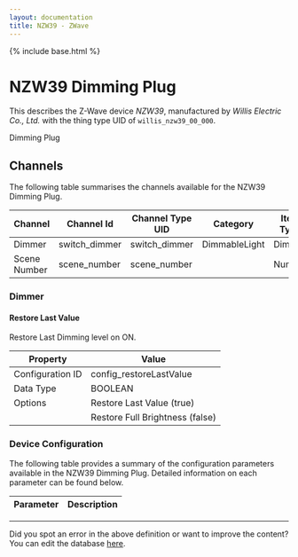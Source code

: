 ```yaml
---
layout: documentation
title: NZW39 - ZWave
---
```


{% include base.html %}

# NZW39 Dimming Plug

This describes the Z-Wave device *NZW39*, manufactured by *Willis Electric Co., Ltd.* with the thing type UID of ```willis_nzw39_00_000```. 

Dimming Plug


## Channels
The following table summarises the channels available for the NZW39 Dimming Plug.

| Channel | Channel Id | Channel Type UID | Category | Item Type |
|---------|------------|------------------|----------|-----------|
| Dimmer | switch_dimmer | switch_dimmer | DimmableLight | Dimmer |
| Scene Number | scene_number | scene_number |  | Number |


### Dimmer

#### Restore Last Value

Restore Last Dimming level on ON.


| Property         | Value    |
|------------------|----------|
| Configuration ID | config_restoreLastValue |
| Data Type        | BOOLEAN || Default Value | true |
| Options | Restore Last Value (true) |
|  | Restore Full Brightness (false) |


### Device Configuration
The following table provides a summary of the configuration parameters available in the NZW39 Dimming Plug.
Detailed information on each parameter can be found below.

| Parameter   | Description |
|-------------|-------------|


---

Did you spot an error in the above definition or want to improve the content?
You can edit the database [here](http://www.cd-jackson.com/index.php/zwave/zwave-device-database/zwave-device-list/devicesummary/770).
